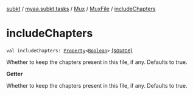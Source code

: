 [subkt](../../../index.md) / [myaa.subkt.tasks](../../index.md) / [Mux](../index.md) / [MuxFile](index.md) / [includeChapters](./include-chapters.md)

# includeChapters

`val includeChapters: `[`Property`](https://docs.gradle.org/current/javadoc/org/gradle/api/provider/Property.html)`<`[`Boolean`](https://kotlinlang.org/api/latest/jvm/stdlib/kotlin/-boolean/index.html)`>` [(source)](https://github.com/Myaamori/SubKt/blob/0.1.13/src/main/kotlin/myaa/subkt/tasks/muxtask.kt#L376)

Whether to keep the chapters present in this file, if any.
Defaults to true.

**Getter**

Whether to keep the chapters present in this file, if any.
Defaults to true.

